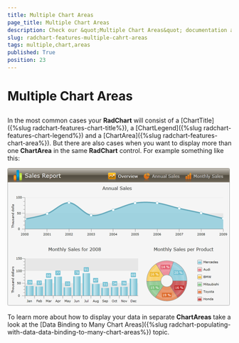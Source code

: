 ```yaml
---
title: Multiple Chart Areas
page_title: Multiple Chart Areas
description: Check our &quot;Multiple Chart Areas&quot; documentation article for the RadChart {{ site.framework_name }} control.
slug: radchart-features-multiple-cahrt-areas
tags: multiple,chart,areas
published: True
position: 23
---
```


# Multiple Chart Areas



## 

In the most common cases your __RadChart__ will consist of a [ChartTitle]({%slug radchart-features-chart-title%}), a [ChartLegend]({%slug radchart-features-chart-legend%}) and a [ChartArea]({%slug radchart-features-chart-area%}). But there are also cases when you want to display more than one __ChartArea__ in the same __RadChart__ control. For example something like this:

![WPF RadChart ](images/RadChart_Multiple_ChartAreas_01.png)

To learn more about how to display your data in separate __ChartAreas__ take a look at the [Data Binding to Many Chart Areas]({%slug radchart-populating-with-data-data-binding-to-many-chart-areas%}) topic.
